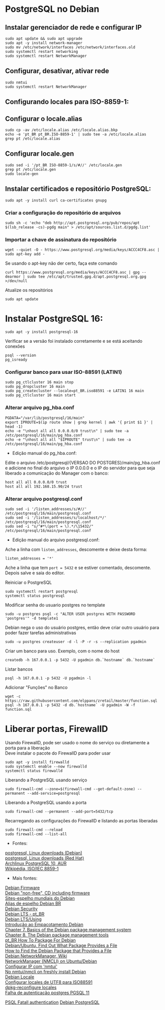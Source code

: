 # PostgreSQL no Debian

## Instalar gerenciador de rede e configurar IP

```
sudo apt update && sudo apt upgrade
sudo apt -y install network-manager
sudo mv /etc/network/interfaces /etc/network/interfaces.old
sudo systemctl restart networking
sudo systemctl restart NetworkManager
```

## Configurar, desativar, ativar rede

```
sudo nmtui
sudo systemctl restart NetworkManager
```

## Configurando locales para ISO-8859-1:

## Configurar o locale.alias

```
sudo cp -av /etc/locale.alias /etc/locale.alias.bkp
echo -e 'pt_BR pt_BR.ISO-8859-1' | sudo tee -a /etc/locale.alias
grep pt /etc/locale.alias
```

## Configurar locale.gen

```
sudo sed -i '/pt_BR ISO-8859-1/s/#//' /etc/locale.gen
grep pt /etc/locale.gen
sudo locale-gen
```

## Instalar certificados e repositório PostgreSQL:

```
sudo apt -y install curl ca-certificates gnupg
```

### Criar a configuração do repositório de arquivos

```
sudo sh -c 'echo "deb http://apt.postgresql.org/pub/repos/apt $(lsb_release -cs)-pgdg main" > /etc/apt/sources.list.d/pgdg.list'
```

### Importar a chave de assinatura do repositório

```
wget --quiet -O - https://www.postgresql.org/media/keys/ACCC4CF8.asc | sudo apt-key add -
```

Se usando o apt-key não der certo, faça este comando

```
curl https://www.postgresql.org/media/keys/ACCC4CF8.asc | gpg --dearmor | sudo tee /etc/apt/trusted.gpg.d/apt.postgresql.org.gpg >/dev/null
```

Atualize os repositórios

```
sudo apt update
```

# Instalar PostgreSQL 16:

```
sudo apt -y install postgresql-16
```

Verificar se a versão foi instalado corretamente e se está aceitando conexões

```
psql --version
pg_isready
```

### Configurar banco para usar ISO-88591 (LATIN1)

```
sudo pg_ctlcluster 16 main stop
sudo pg_dropcluster 16 main
sudo pg_createcluster --locale=pt_BR.iso88591 -e LATIN1 16 main
sudo pg_ctlcluster 16 main start
```

### Alterar arquivo pg_hba.conf

```
PGDATA="/var/lib/postgresql/16/main"
export IPROUTE=$(ip route show | grep kernel | awk '{ print $1 }' | head -1)
echo -e "\nhost all all 0.0.0.0/0 trust\n" | sudo tee -a /etc/postgresql/16/main/pg_hba.conf
echo -e "\nhost all all "$IPROUTE" trust\n" | sudo tee -a /etc/postgresql/16/main/pg_hba.conf
```
- Edição manual do pg_hba.conf:
  
Edite o arquivo /etc/postgresql/{VERSAO DO POSTGRES}/main/pg_hba.conf e adicione no final do arquivo o IP 0.0.0.0 e o IP do servidor para que seja liberado a comunicação do Manager com o banco:

```
host all all 0.0.0.0/0 trust
host all all 192.168.15.90/24 trust
```

### Alterar arquivo postgresql.conf

```
sudo sed -i '/listen_addresses/s/#//' /etc/postgresql/16/main/postgresql.conf
sudo sed -i '/listen_addresses/s/localhost/*/' /etc/postgresql/16/main/postgresql.conf
sudo sed -i "s/^#*\(port = \).*/\15432/" /etc/postgresql/16/main/postgresql.conf
```

- Edição manual do arquivo postgresql.conf:  

Ache a linha com `listen_addresses`, descomente e deixe desta forma:  

```
listen_addresses = '*'  
```
Ache a linha que tem ``port = 5432`` e se estiver comentado, descomente.  
Depois salve e saia do editor.  

Reiniciar o PostgreSQL

```
sudo systemctl restart postgresql
systemctl status postgresql
```

Modificar senha do usuario postgres no template

```
sudo -u postgres psql -c "ALTER USER postgres WITH PASSWORD 'postgres'" -d template1
```

Debian nega o uso do usuário postgres, então deve criar outro usuário para poder fazer tarefas administrativas  

```
sudo -u postgres createuser -d -l -P -r -s --replication pgadmin
```

Criar um banco para uso. Exemplo, com o nome do host

```
createdb -h 167.0.0.1 -p 5432 -U pgadmin db.`hostname` db.`hostname`
```

Listar bancos

```
psql -h 167.0.0.1 -p 5432 -U pgadmin -l
```

Adicionar "Funções" no Banco

```
wget -c https://raw.githubusercontent.com/elppans/zretail/master/function.sql
psql -h 167.0.0.1 -p 5432 -d db.`hostname` -U pgadmin -W -f function.sql
```

# Liberar portas, FirewallD

Usando FirewallD, pode ser usado o nome do serviço ou diretamente a porta para a liberação  
Deve instalar o pacote do FirewallD para poder usar

```
sudo apt -y install firewalld
sudo systemctl enable --now firewalld
systemctl status firewalld
```

Liberando a PostgreSQL usando serviço

```
sudo firewall-cmd --zone=$(firewall-cmd --get-default-zone) --permanent --add-service=postgresql
```

Liberando a PostgreSQL usando a porta

```
sudo firewall-cmd --permanent --add-port=5432/tcp
```

Recarregando as configurações do FirewallD e listando as portas liberadas  

```
sudo firewall-cmd --reload 
sudo firewall-cmd --list-all
```

- Fontes:

[postgresql, Linux downloads (Debian)](https://www.postgresql.org/download/linux/debian/)  
[postgresql, Linux downloads (Red Hat)](https://www.postgresql.org/download/linux/redhat/)  
[Archlinux PostgreSQL 10, AUR](https://aur.archlinux.org/packages/postgresql-10)  
[Wikipédia, ISO/IEC 8859-1](https://pt.wikipedia.org/wiki/ISO/IEC_8859-1)  

- Mais fontes:

[Debian Firmware](https://wiki.debian.org/Firmware)  
[Debian "non-free", CD including firmware](https://cdimage.debian.org/cdimage/unofficial/non-free/cd-including-firmware/11.3.0+nonfree/amd64/iso-cd/)  
[Sites-espelho mundiais do Debian](https://www.debian.org/mirror/list)  
[Alias de espelho Debian BR](/tmp/.mount_joplinAUlfvv/resources/app.asar/ftp.br.debian.org/debian/ "ftp.br.debian.org/debian/")  
[Debian Security](https://www.debian.org/security/)  
[Debian LTS - pt_BR](https://wiki.debian.org/pt_BR/LTS)  
[Debian LTS/Using](https://wiki.debian.org/LTS/Using)  
[Introdução ao Empacotamento Debian](https://wiki.debian.org/pt_BR/Packaging/Intro)  
[Chapter 7. Basics of the Debian package management system](https://www.debian.org/doc/manuals/debian-faq/pkg-basics.en.html)  
[Chapter 8. The Debian package management tools](https://www.debian.org/doc/manuals/debian-faq/pkgtools.en.html)  
[pt_BR How To Package For Debian](https://wiki.debian.org/pt_BR/HowToPackageForDebian)  
[Debian/Ubuntu, Find Out What Package Provides a File](https://www.cyberciti.biz/faq/equivalent-of-rpm-qf-command/)  
[How to Find the Debian Package that Provides a File](https://linuxhint.com/find-debian-package-provides-file/)  
[Debian NetworkManager, Wiki](https://wiki.debian.org/pt_BR/NetworkManager)  
[NetworkManager (NMCLI) on Ubuntu/Debian](https://computingforgeeks.com/install-and-use-networkmanager-nmcli-on-ubuntu-debian/)  
[Configurar IP com 'nmtui'](https://pt.linux-console.net/?p=447)  
[No nmtui/nmcli on freshly install Debian](https://www.reddit.com/r/debian/comments/qb7vjj/no_nmtuinmcli_on_freshly_install_debian_standard/)  
[Debian Locale](https://wiki.debian.org/pt_BR/Locale)  
[Configurar locales de UTF8 para ISO88591](https://www.vivaolinux.com.br/dica/Reconfigurar-as-LOCALES-passando-de-UTF8-para-ISO88591)  
[dpkg-reconfigure locales](https://askubuntu.com/questions/683406/how-to-automate-dpkg-reconfigure-locales-with-one-command)  
[Falha de autenticação postgres PGSQL 11](https://stackoverflow.com/questions/55038942/fatal-password-authentication-failed-for-user-postgres-postgresql-11-with-pg)  

[PSQL Fatall authentication](https://stackoverflow.com/questions/17443379/psql-fatal-peer-authentication-failed-for-user-dev)
[Debian PostgreSQL](https://wiki.postgresql.org/wiki/Apt)
